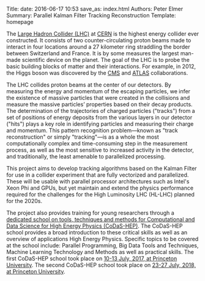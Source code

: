 Title: 
date: 2016-06-17 10:53
save_as: index.html
Authors: Peter Elmer
Summary: Parallel Kalman Filter Tracking Reconstruction
Template: homepage

The [Large Hadron Collider (LHC)](http://home.cern/topics/large-hadron-collider) at [CERN](http://home.cern/) is the highest energy
collider ever constructed. It consists of two counter-circulating
proton beams made to interact in four locations around a 27 kilometer
ring straddling the border between Switzerland and France. It is
by some measures the largest man-made scientific device on the
planet. The goal of the LHC is to probe the basic building blocks
of matter and their interactions. For example, in 2012, the Higgs boson 
was discovered by the [CMS](http://cms.web.cern.ch) and
[ATLAS](http://home.cern/about/experiments/atlas) collaborations. 

The LHC collides proton beams at the center of our detectors.
By measuring the energy and momentum of the escaping particles, we
infer the existence of massive particles that were created in the collisions
and measure the massive particles’ properties based on their decay products.
The determination of the trajectories of charged particles 
("tracks") from a set of positions of energy deposits from the various layers 
in our detector ("hits") plays a key role in identifying particles and 
measuring their charge and momentum. This pattern recognition
problem&mdash;known as "track reconstruction" or simply "tracking"&mdash;is
as a whole the most computationally complex and time-consuming step in the
measurement process, as well as the most sensitive to increased activity in 
the detector, and traditionally, the least amenable to parallelized 
processing.

This project aims to develop tracking algorithms based on the Kalman Filter 
for use in a collider experiment that are fully vectorized and parallelized.
These will be usable with parallel processor architectures such as Intel's 
Xeon Phi and GPUs, but yet maintain and extend the physics performance 
required for the challenges for the High Luminosity LHC (HL-LHC) planned
for the 2020s.

The project also provides training for young researchers through a [dedicated 
school on tools, techniques and methods for Computational and Data Science
for High Energy Physics (CoDaS-HEP)](http://codas-hep.org). The CoDaS-HEP 
school provides a broad introduction to these critical skills as
well as an overview of applications High Energy Physics. Specific
topics to be covered at the school include: Parallel Programming,
Big Data Tools and Techniques, Machine Learning Technology and
Methods as well as practical skills. The first CoDaS-HEP school
took place on [10-13 July, 2017, at Princeton University](https://indico.cern.ch/event/625333/). 
The second CoDaS-HEP school took place on [23-27 July, 2018, at Princeton University](https://indico.cern.ch/event/707498/).

